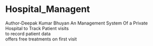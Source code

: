 # Hospital_Managent
Author-Deepak Kumar Bhuyan
An Management System Of a Private  Hospital
to Track Patient visits</br>
to record patient data</br>
offers free treatments on first visit
